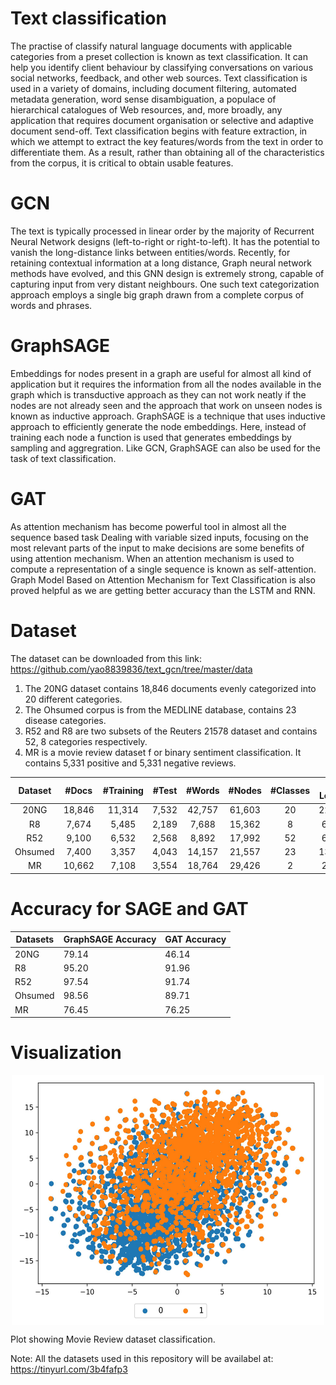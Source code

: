 # Text classification
The practise of classify natural language documents with applicable categories from a preset collection is known as text classification. It can help you identify client behaviour by classifying conversations on various social networks, feedback, and other web sources. Text classification is used in a variety of domains, including document filtering, automated metadata generation, word sense disambiguation, a populace of hierarchical catalogues of Web resources, and, more broadly, any application that requires document organisation or selective and adaptive document send-off. Text classification begins with feature extraction, in which we attempt to extract the key features/words from the text in order to differentiate them. As a result, rather than obtaining all of the characteristics from the corpus, it is critical to obtain usable features.

# GCN
The text is typically processed in linear order by the majority of Recurrent Neural Network designs (left-to-right or right-to-left). It has the potential to vanish the long-distance links between entities/words. Recently, for retaining contextual information at a long distance, Graph neural network methods have evolved, and this GNN design is extremely strong, capable of capturing input from very distant neighbours. One such text categorization approach employs a single big graph drawn from a complete corpus of words and phrases.

# GraphSAGE
Embeddings for nodes present in a graph are useful for almost all kind of application but it requires the information from all the nodes available in the graph which is transductive approach as they can not work neatly if the nodes are not already seen and the approach that work on unseen nodes is known as inductive approach. GraphSAGE is a technique that uses inductive approach to efficiently generate the node embeddings. Here, instead of training each node a function is used that generates embeddings by sampling and aggregration. Like GCN, GraphSAGE can also be used for the task of text classification.

# GAT 
As attention mechanism has become powerful tool in almost all the sequence based task Dealing with variable sized inputs, focusing on the most relevant parts of the input to make decisions are some benefits of using attention mechanism. When an attention mechanism is used to compute a representation of a single sequence is known as self-attention. Graph Model Based on Attention Mechanism for Text Classification is also proved helpful as we are getting better accuracy than the LSTM and RNN.

# Dataset
The dataset can be downloaded from this link: https://github.com/yao8839836/text_gcn/tree/master/data
1. The 20NG dataset contains 18,846 documents evenly categorized into 20 different categories.
2. The Ohsumed corpus is from the MEDLINE database, contains 23 disease categories.
3. R52 and R8 are two subsets of the Reuters 21578 dataset and contains 52, 8 categories respectively.
4. MR is a movie review dataset f or binary sentiment classification. It contains 5,331 positive and 5,331
negative reviews.

| Dataset 	| #Docs 	| #Training 	| #Test 	| #Words 	| #Nodes 	| #Classes 	| Avg Length 	|
|:---:	|:---:	|:---:	|:---:	|:---:	|:---:	|:---:	|:---:	|
| 20NG 	| 18,846 	| 11,314 	| 7,532 	| 42,757 	| 61,603 	| 20 	| 221.26 	|
| R8 	| 7,674 	| 5,485 	| 2,189 	| 7,688 	| 15,362 	| 8 	| 65.72 	|
| R52 	| 9,100 	| 6,532 	| 2,568 	| 8,892 	| 17,992 	| 52 	| 69.82 	|
| Ohsumed 	| 7,400 	| 3,357 	| 4,043 	| 14,157 	| 21,557 	| 23 	| 135.82 	|
| MR 	| 10,662 	| 7,108 	| 3,554 	| 18,764 	| 29,426 	| 2 	| 20.39 	|

# Accuracy for SAGE and GAT
| Datasets | GraphSAGE Accuracy | GAT Accuracy |
|----------|--------------------|--------------|
| 20NG     | 79.14              | 46.14        |
| R8       | 95.20              | 91.96        |
| R52      | 97.54              | 91.74        |
| Ohsumed  | 98.56              | 89.71        |
| MR       | 76.45              | 76.25        |

# Visualization

<div align="center">    
<img src="https://github.com/pavanbaswani/text-gnn/blob/main/tsne_plots.jpg?raw=true" width="500px" height="400px" alt="R8_gcn_test" align=center />
</div>

Plot showing Movie Review dataset classification.

Note: All the datasets used in this repository will be availabel at: https://tinyurl.com/3b4fafp3
